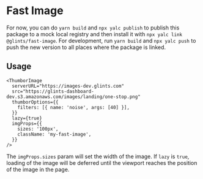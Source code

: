 # Fast Image

For now, you can do `yarn build` and `npx yalc publish` to publish this package to a mock local registry and then install it with `npx yalc link @glints/fast-image`. For development, run `yarn build` and `npx yalc push` to push the new version to all places where the package is linked.

## Usage

```
<ThumborImage
  serverURL="https://images-dev.glints.com"
  src="https://glints-dashboard-dev.s3.amazonaws.com/images/landing/one-stop.png"
  thumborOptions={{
    filters: [{ name: 'noise', args: [40] }],
  }}
  lazy={true}
  imgProps={{
    sizes: '100px',
    className: 'my-fast-image',
  }}
/>
```

The `imgProps.sizes` param will set the width of the image. If `lazy` is `true`, loading of the image will be deferred until the viewport reaches the position of the image in the page.
